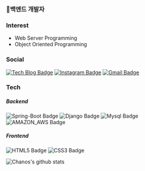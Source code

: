 ### 👋백엔드 개발자

### Interest
- Web Server Programming
- Object Oriented Programming

### Social
 [![Tech Blog Badge](http://img.shields.io/badge/-Tech%20blog-navy?style=flat-square&logo=github&link=https://chanos.tistory.com/)](https://chanos.tistory.com/) 
 [![Instagram Badge](https://img.shields.io/badge/Instagram-purple?style=flat-square&logo=instagram&logoColor=white&link=https://https://www.instagram.com/cxan._.xo/)](https://www.instagram.com/cxan._.xo/)
 [![Gmail Badge](https://img.shields.io/badge/Gmail-d14836?style=flat-square&logo=Gmail&logoColor=white&link=mailto:koc081900@korea.ac.kr)](mailto:koc081900@korea.ac.kr)
  
### Tech
##### Backend
![Spring-Boot Badge](https://img.shields.io/badge/Spring_Boot-gray?style=flat-square&logo=spring-boot)
![Django Badge](https://img.shields.io/badge/Django-blue?style=flat-square&logo=django&logoColor=white)
![Mysql Badge](https://img.shields.io/badge/MySQL-005C84?style=flat-square&logo=mysql&logoColor=white)
![AMAZON_AWS Badge](https://img.shields.io/badge/Amazon&nbsp;AWS-orange?style=flat-square&logo=amazonaws&logoColor=white)

  ##### Frontend
  ![HTML5 Badge](https://img.shields.io/badge/HTML-E34F26?style=flat-square&logo=html5&logoColor=white)
  ![CSS3 Badge](https://img.shields.io/badge/CSS-1572B6?style=flat-square&logo=css3&logoColor=white)
  

![Chanos's github stats](https://github-readme-stats.vercel.app/api?username=ChanoPark&show_icons=true&theme=tokyonight)
